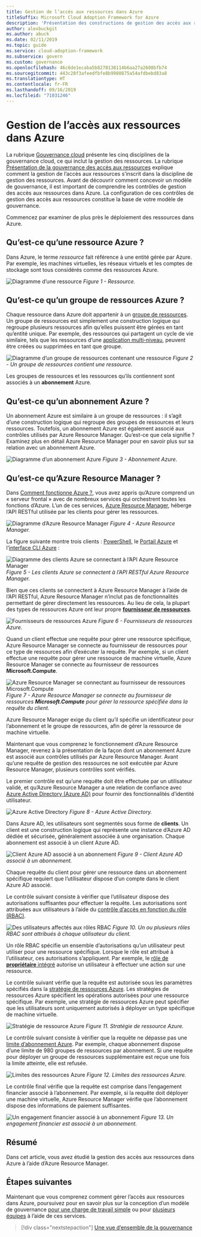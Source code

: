 ```yaml
---
title: Gestion de l’accès aux ressources dans Azure
titleSuffix: Microsoft Cloud Adoption Framework for Azure
description: 'Présentation des constructions de gestion des accès aux ressources dans Azure : Azure Resource Manager, abonnements, groupes de ressources et ressources'
author: alexbuckgit
ms.author: abuck
ms.date: 02/11/2019
ms.topic: guide
ms.service: cloud-adoption-framework
ms.subservice: govern
ms.custom: governance
ms.openlocfilehash: 46c6de1ecaba5b8278138114b6aa27a2608bfb74
ms.sourcegitcommit: 443c28f3afeedfbfe8b9980875a54afdbebd83a8
ms.translationtype: HT
ms.contentlocale: fr-FR
ms.lasthandoff: 09/16/2019
ms.locfileid: "71031246"
---
```

# <a name="resource-access-management-in-azure"></a>Gestion de l’accès aux ressources dans Azure

La rubrique [Gouvernance cloud](../index.md) présente les cinq disciplines de la gouvernance cloud, ce qui inclut la gestion des ressources. La rubrique [Présentation de la gouvernance des accès aux ressources](./index.md) explique comment la gestion de l’accès aux ressources s’inscrit dans la discipline de gestion des ressources. Avant de découvrir comment concevoir un modèle de gouvernance, il est important de comprendre les contrôles de gestion des accès aux ressources dans Azure. La configuration de ces contrôles de gestion des accès aux ressources constitue la base de votre modèle de gouvernance.

Commencez par examiner de plus près le déploiement des ressources dans Azure.

<!-- markdownlint-disable MD026 -->

## <a name="what-is-an-azure-resource"></a>Qu’est-ce qu’une ressource Azure ?

Dans Azure, le terme _ressource_ fait référence à une entité gérée par Azure. Par exemple, les machines virtuelles, les réseaux virtuels et les comptes de stockage sont tous considérés comme des ressources Azure.

![Diagramme d’une ressource](../../_images/govern/design/governance-1-9.png)
*Figure 1 - Ressource.*

## <a name="what-is-an-azure-resource-group"></a>Qu’est-ce qu’un groupe de ressources Azure ?

Chaque ressource dans Azure doit appartenir à un [groupe de ressources](https://docs.microsoft.com/azure/azure-resource-manager/resource-group-overview#resource-groups). Un groupe de ressources est simplement une construction logique qui regroupe plusieurs ressources afin qu’elles puissent être gérées en tant qu’entité unique. Par exemple, des ressources qui partagent un cycle de vie similaire, tels que les ressources d’une [application multi-niveau](https://docs.microsoft.com/azure/architecture/guide/architecture-styles/n-tier), peuvent être créées ou supprimées en tant que groupe.

![Diagramme d’un groupe de ressources contenant une ressource](../../_images/govern/design/governance-1-10.png)
*Figure 2 - Un groupe de ressources contient une ressource.*

Les groupes de ressources et les ressources qu’ils contiennent sont associés à un **abonnement** Azure.

## <a name="what-is-an-azure-subscription"></a>Qu’est-ce qu’un abonnement Azure ?

Un abonnement Azure est similaire à un groupe de ressources : il s’agit d’une construction logique qui regroupe des groupes de ressources et leurs ressources. Toutefois, un abonnement Azure est également associé aux contrôles utilisés par Azure Resource Manager. Qu’est-ce que cela signifie ? Examinez plus en détail Azure Resource Manager pour en savoir plus sur sa relation avec un abonnement Azure.

![Diagramme d’un abonnement Azure](../../_images/govern/design/governance-1-11.png)
*Figure 3 - Abonnement Azure.*

## <a name="what-is-azure-resource-manager"></a>Qu’est-ce qu’Azure Resource Manager ?

Dans [Comment fonctionne Azure ?](../../getting-started/what-is-azure.md), vous avez appris qu’Azure comprend un « serveur frontal » avec de nombreux services qui orchestrent toutes les fonctions d’Azure. L’un de ces services, [Azure Resource Manager](https://docs.microsoft.com/azure/azure-resource-manager), héberge l’API RESTful utilisée par les clients pour gérer les ressources.

![Diagramme d’Azure Resource Manager](../../_images/govern/design/governance-1-12.png)
*Figure 4 - Azure Resource Manager.*

La figure suivante montre trois clients : [PowerShell](https://docs.microsoft.com/powershell/azure/overview), le [Portail Azure](https://portal.azure.com) et l’[interface CLI Azure](https://docs.microsoft.com/cli/azure) :

![Diagramme des clients Azure se connectant à l’API Azure Resource Manager](../../_images/govern/design/governance-1-13.png)
*Figure 5 - Les clients Azure se connectent à l’API RESTful Azure Resource Manager.*

Bien que ces clients se connectent à Azure Resource Manager à l’aide de l’API RESTful, Azure Resource Manager n’inclut pas de fonctionnalités permettant de gérer directement les ressources. Au lieu de cela, la plupart des types de ressources Azure ont leur propre [**fournisseur de ressources**](https://docs.microsoft.com/azure/azure-resource-manager/resource-group-overview#terminology).

![Fournisseurs de ressources Azure](../../_images/govern/design/governance-1-14.png)
*Figure 6 - Fournisseurs de ressources Azure.*

Quand un client effectue une requête pour gérer une ressource spécifique, Azure Resource Manager se connecte au fournisseur de ressources pour ce type de ressources afin d’exécuter la requête. Par exemple, si un client effectue une requête pour gérer une ressource de machine virtuelle, Azure Resource Manager se connecte au fournisseur de ressources **Microsoft.Compute**.

![Azure Resource Manager se connectant au fournisseur de ressources Microsoft.Compute](../../_images/govern/design/governance-1-15.png)
*Figure 7 - Azure Resource Manager se connecte au fournisseur de ressources **Microsoft.Compute** pour gérer la ressource spécifiée dans la requête du client.*

Azure Resource Manager exige du client qu’il spécifie un identificateur pour l’abonnement et le groupe de ressources, afin de gérer la ressource de machine virtuelle.

Maintenant que vous comprenez le fonctionnement d’Azure Resource Manager, revenez à la présentation de la façon dont un abonnement Azure est associé aux contrôles utilisés par Azure Resource Manager. Avant qu’une requête de gestion des ressources ne soit exécutée par Azure Resource Manager, plusieurs contrôles sont vérifiés.

Le premier contrôle est qu’une requête doit être effectuée par un utilisateur validé, et qu’Azure Resource Manager a une relation de confiance avec [Azure Active Directory (Azure AD)](https://docs.microsoft.com/azure/active-directory) pour fournir des fonctionnalités d’identité utilisateur.

![Azure Active Directory](../../_images/govern/design/governance-1-16.png)
*Figure 8 - Azure Active Directory.*

Dans Azure AD, les utilisateurs sont segmentés sous forme de **clients**. Un client est une construction logique qui représente une instance d’Azure AD dédiée et sécurisée, généralement associée à une organisation. Chaque abonnement est associé à un client Azure AD.

![Client Azure AD associé à un abonnement](../../_images/govern/design/governance-1-17.png)
*Figure 9 - Client Azure AD associé à un abonnement.*

Chaque requête du client pour gérer une ressource dans un abonnement spécifique requiert que l’utilisateur dispose d’un compte dans le client Azure AD associé.

Le contrôle suivant consiste à vérifier que l’utilisateur dispose des autorisations suffisantes pour effectuer la requête. Les autorisations sont attribuées aux utilisateurs à l’aide du [contrôle d’accès en fonction du rôle (RBAC)](https://docs.microsoft.com/azure/role-based-access-control).

![Des utilisateurs affectés aux rôles RBAC](../../_images/govern/design/governance-1-18.png)
*Figure 10. Un ou plusieurs rôles RBAC sont attribués à chaque utilisateur du client.*

Un rôle RBAC spécifie un ensemble d’autorisations qu’un utilisateur peut utiliser pour une ressource spécifique. Lorsque le rôle est attribué à l’utilisateur, ces autorisations s’appliquent. Par exemple, le [rôle de **propriétaire** intégré](https://docs.microsoft.com/azure/role-based-access-control/built-in-roles#owner) autorise un utilisateur à effectuer une action sur une ressource.

Le contrôle suivant vérifie que la requête est autorisée sous les paramètres spécifiés dans la [stratégie de ressources Azure](https://docs.microsoft.com/azure/governance/policy). Les stratégies de ressources Azure spécifient les opérations autorisées pour une ressource spécifique. Par exemple, une stratégie de ressources Azure peut spécifier que les utilisateurs sont uniquement autorisés à déployer un type spécifique de machine virtuelle.

![Stratégie de ressource Azure](../../_images/govern/design/governance-1-19.png)
*Figure 11. Stratégie de ressource Azure.*

Le contrôle suivant consiste à vérifier que la requête ne dépasse pas une [limite d’abonnement Azure](https://docs.microsoft.com/azure/azure-subscription-service-limits). Par exemple, chaque abonnement dispose d’une limite de 980 groupes de ressources par abonnement. Si une requête pour déployer un groupe de ressources supplémentaire est reçue une fois la limite atteinte, elle est refusée.

![Limites des ressources Azure](../../_images/govern/design/governance-1-20.png)
*Figure 12. Limites des ressources Azure.*

Le contrôle final vérifie que la requête est comprise dans l’engagement financier associé à l’abonnement. Par exemple, si la requête doit déployer une machine virtuelle, Azure Resource Manager vérifie que l’abonnement dispose des informations de paiement suffisantes.

![Un engagement financier associé à un abonnement](../../_images/govern/design/governance-1-21.png)
*Figure 13. Un engagement financier est associé à un abonnement.*

## <a name="summary"></a>Résumé

Dans cet article, vous avez étudié la gestion des accès aux ressources dans Azure à l’aide d’Azure Resource Manager.

## <a name="next-steps"></a>Étapes suivantes

Maintenant que vous comprenez comment gérer l’accès aux ressources dans Azure, poursuivez pour en savoir plus sur la conception d’un modèle de gouvernance [pour une charge de travail simple](./governance-simple-workload.md) ou pour [plusieurs équipes](./governance-multiple-teams.md) à l’aide de ces services.

> [!div class="nextstepaction"]
> [Une vue d’ensemble de la gouvernance](../index.md)
